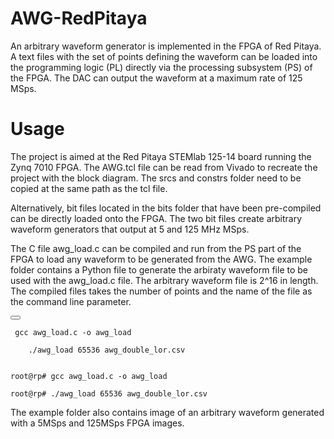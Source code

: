 # AWG-RedPitaya
An arbitrary waveform generator is implemented in the FPGA of Red Pitaya. A text files with the set of points defining the waveform can be loaded into the programming logic (PL) directly via the processing subsystem (PS) of the FPGA. The DAC can output the waveform at a maximum rate of 125 MSps.

# Usage
The project is aimed at the Red Pitaya STEMlab 125-14 board running the Zynq 7010 FPGA. 
The AWG.tcl file can be read from Vivado to recreate the project with the block diagram. The srcs and constrs folder need to be copied at the same path as the tcl file.

Alternatively, bit files located in the bits folder that have been pre-compiled can be directly loaded onto the FPGA. The two bit files create arbitrary waveform generators that output at 5 and 125 MHz MSps.

The C file awg_load.c can be compiled and run from the PS part of the FPGA to load any waveform to be generated from the AWG. The example folder contains a Python file to generate the arbiraty waveform file to be used with the awg_load.c file. The arbitrary waveform file is 2^16 in length. The compiled files takes the number of points and the name of the file as the command line parameter.

<div>
  <button class="copy-button" onclick="copyToClipboard(this.parentElement.nextElementSibling.textContent)"></button>
  <pre><code> gcc awg_load.c -o awg_load <br>
    ./awg_load 65536 awg_double_lor.csv
  </code></pre>
</div>

` root@rp# gcc awg_load.c -o awg_load `

`root@rp# ./awg_load 65536 awg_double_lor.csv`

The example folder also contains image of an arbitrary waveform generated with a 5MSps and 125MSps FPGA images.





